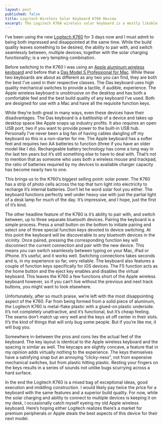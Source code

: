 ```yaml
---
layout: post
published: false
title: Logitech Wireless Solar Keyboard K760 Review
excerpt: The Logitech K760 wireless solar keyboard is a mostly likable keyboard with some very desirable features.
---
```


I’ve been using the new [Logitech K760](http://www.amazon.com/gp/product/B007VL8Y2C/ref=as_li_ss_tl?ie=UTF8&camp=1789&creative=390957&creativeASIN=B007VL8Y2C&linkCode=as2&tag=justidrisc-20) for 3 days now and I must admit to being both impressed and disappointed at the same time. While the build quality leaves something to be desired, the ability to pair with, and switch seamlessly between, multiple devices; together with the solar charging functionality; is a very tempting combination.

Before switching to the K760 I was using an [Apple aluminum wireless keyboard](http://www.amazon.com/Apple-Wireless-Keyboard-MC184LL-VERSION/dp/B005DLDO4U/?tag=justidrisc-20) and before that a [Das Model S Professional for Mac](http://www.daskeyboard.com/model-s-professional-for-mac/). While these two keyboards are about as different as any two you can find, they are both the best I’ve used in their respective classes. The Das keyboard uses high quality mechanical switches to provide a tactile, if audible, experience. The Apple wireless keyboard is unobtrusive on the desktop and has both a comfortable feel and the best build quality of any keyboard I’ve used. Both are designed for use with a Mac and have all the requisite function keys.

While they’re both great in many ways, even these devices have their disadvantages. The Das keyboard is a battleship of a device and takes up desktop space like Apple snaps up industry profits. It also requires an open USB port, two if you want to provide power to the built-in USB hub. Personally I’ve never been a big fan of having cables dangling off my keyboard so this is a non-starter for me. The Apple keyboard has a softer feel and requires two AA batteries to function (three if you have an older model like I do). Rechargeable battery technology has come a long way in the last ten years but it’s still something else to have to deal with. That’s not to mention that as someone who uses both a wireless mouse and trackpad, the ratio of batteries required by my devices to available charger capacity has become nearly two to one.

This brings us to the K760’s biggest selling point: solar power. The K760 has a strip of photo cells across the top that turn light into electricity to recharge it’s internal batteries. Don’t let he word solar fool you either. The keyboard functions perfectly well under heavy use with just the partial light of a desk lamp for much of the day. It’s impressive, and I hope, just the first of it’s kind.

The other headline feature of the K760 is it’s ability to pair with, and switch between, up to three separate bluetooth devices. Pairing the keyboard is a simple process. Press a small button on the bottom to initiate pairing and select one of three special function keys devoted to device switching. At this point the keyboard will be discoverable to any bluetooth devices in the vicinity. Once paired, pressing the corresponding function key will disconnect the current connection and pair with the new device. This means you can switch seamlessly between typing on your Mac, iPad or iPhone. It’s useful, and it works well. Switching connections takes seconds and is, in my experience so far, very reliable. The keyboard also features a couple of function keys specifically for iOS devices. The F5 function acts as the home button and the eject key enables and disables the virtual keyboard. This leaves the K760 a few functions short of the Apple wireless keyboard however, so if you can’t live without the previous and next track buttons, you might want to look elsewhere.

Unfortunately, after so much praise, we’re left with the most disappointing aspect of the K760. Far from being formed from a solid piece of aluminum, the Logitech K760 is metal-flake plastic with a glued-on plastic underside. It’s not completely unattractive, and it’s functional, but it’s cheap feeling. The seams don’t match up very well and the keys sit off center in their slots. It’s the kind of things that will only bug some people. But if you’re like me, it will bug you.

Somewhere in-between the pros and cons lies the actual feel of the keyboard. The key layout is identical to the Apple wireless keyboard and the spacing is similar as well. The keycaps are slightly concave, a feature that in my opinion adds virtually nothing to the experience. The keys themselves have a satisfying snap but an annoying “clicky-ness”, not from expensive mechanical switches, but from plastic hitting plastic. Resting your fingers on the keys results in a series of sounds not unlike bugs scurrying across a hard surface.

In the end the Logitech K760 is a mixed bag of exceptional ideas, good execution and middling construction. I would likely pay twice the price for a keyboard with the same features and a superior build quality. For now, while the solar charging and ability to connect to multiple devices is keeping it on my desk, I occasionally catch myself eyeing my old Apple wireless keyboard. Here’s hoping either Logitech realizes there’s a market for premium peripherals or Apple steals the best aspects of this device for their next model.








